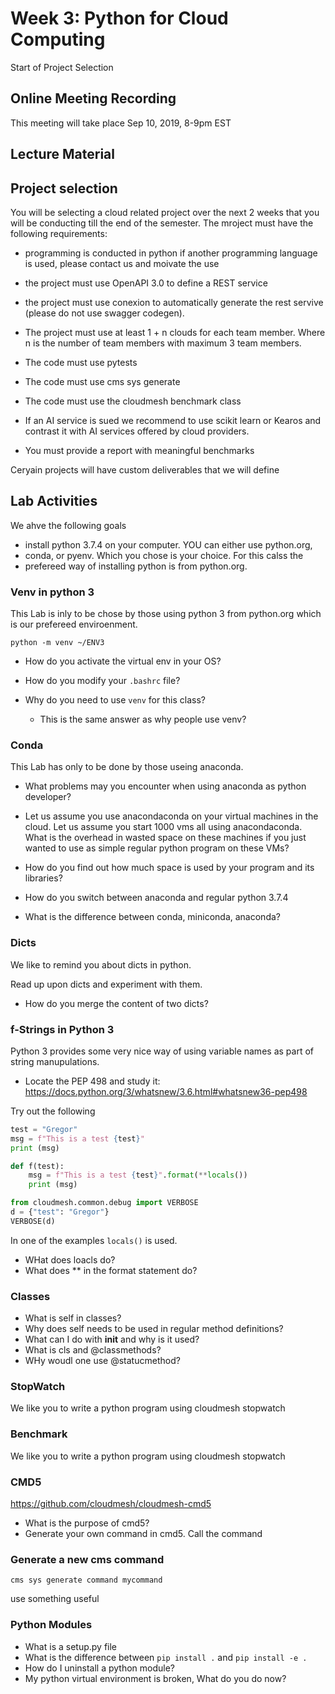 # Week 3: Python for Cloud Computing

Start of Project Selection


## Online Meeting Recording

This meeting will take place Sep 10, 2019, 8-9pm EST

## Lecture Material

## Project selection

You will be selecting a cloud related project over the next 2 weeks that
you will be conducting till the end of the semester. The mroject must
have the following requirements:

* programming is conducted in python if another programming language is
  used, please contact us and moivate the use

* the project must use OpenAPI 3.0 to define a REST service

* the project must use conexion to automatically generate the rest
  servive (please do not use swagger codegen).

* The project must use at least 1 + n clouds for each team member. Where
  n is the number of team members with maximum 3 team members.

* The code must use pytests

* The code must use cms sys generate

* The code must use the cloudmesh benchmark class

* If an AI service is sued we recommend to use scikit learn or Kearos
  and contrast it with AI services offered by cloud providers.

* You must provide a report with meaningful benchmarks

Ceryain projects will have custom deliverables that we will define 

## Lab Activities

We ahve the following goals

* install python 3.7.4 on your computer. YOU can either use python.org,
* conda, or pyenv. Which you chose is your choice. For this calss the
* prefereed way of installing python is from python.org.


### Venv in python 3

This Lab is inly to be chose by those using python 3 from python.org
which is our prefereed enviroenment.

```
python -m venv ~/ENV3
```

* How do you activate the virtual env in your OS?

* How do you modify your `.bashrc` file?

* Why do you need to use `venv` for this class?

  - This is the same answer as why people use venv?

### Conda

This Lab has only to be done by those useing anaconda.

* What problems may you encounter when using anaconda as python developer?

* Let us assume you use anacondaconda on your virtual machines in the cloud. Let
  us assume you start 1000 vms all using anacondaconda. What is the overhead in
  wasted space on these machines if you just wanted to use as simple
  regular python program on these VMs?

* How do you find out how much space is used by your program and its
  libraries?

* How do you switch between anaconda and regular python 3.7.4

* What is the difference between conda, miniconda, anaconda?


### Dicts

We like to remind you about dicts in python.

Read up upon dicts and experiment with them.

* How do you merge the content of two dicts?

### f-Strings in Python 3

Python 3 provides some very nice way of using variable names as part
of string manupulations.

* Locate the PEP 498 and study it:
<https://docs.python.org/3/whatsnew/3.6.html#whatsnew36-pep498>

Try out the following

```python
test = "Gregor"
msg = f"This is a test {test}"
print (msg)
```

```python
def f(test):
    msg = f"This is a test {test}".format(**locals())
    print (msg)
```

```python
from cloudmesh.common.debug import VERBOSE
d = {"test": "Gregor"}
VERBOSE(d)
```

In one of the examples `locals()` is used.

* WHat does loacls do?
* What does ** in the format statement do?


### Classes

* What is self in classes?
* Why does self needs to be used in regular method definitions?
* What can I do with __init__ and why is it used?
* What is cls and @classmethods?
* WHy woudl one use @statucmethod?

### StopWatch

We like you to write a python program using cloudmesh stopwatch

### Benchmark

We like you to write a python program using cloudmesh stopwatch


### CMD5

<https://github.com/cloudmesh/cloudmesh-cmd5>

* What is the purpose of cmd5?
* Generate your own command in cmd5. Call the command

### Generate a new cms command

`cms sys generate command mycommand`

use something useful

### Python Modules

* What is a setup.py file
* What is the difference between `pip install .` and `pip install -e .`
* How do I uninstall a python module?
* My python virtual environment is broken, What do you do now?
